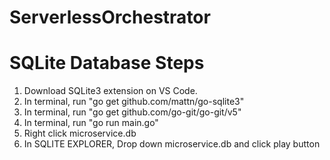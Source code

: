 # ServerlessOrchestrator

# SQLite Database Steps
1. Download SQLite3 extension on VS Code.
2. In terminal, run "go get github.com/mattn/go-sqlite3"
3. In terminal, run "go get github.com/go-git/go-git/v5"
4. In terminal, run "go run main.go"
5. Right click microservice.db
6. In SQLITE EXPLORER, Drop down microservice.db and click play button